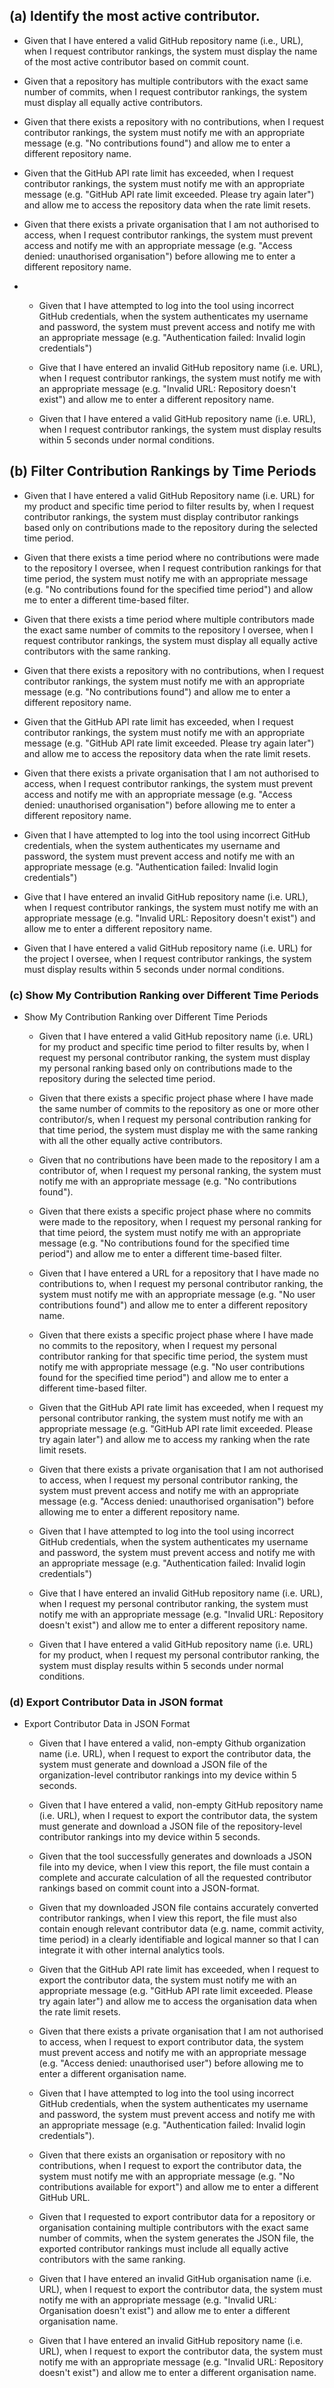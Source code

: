 ## (a) Identify the most active contributor.
  - Given that I have entered a valid GitHub repository name (i.e., URL), when I request contributor rankings, the system must display the name of the most active contributor based on commit count.
  
  - Given that a repository has multiple contributors with the exact same number of commits, when I request contributor rankings, the system must display all equally active contributors.

  - Given that there exists a repository with no contributions, when I request contributor rankings, the system must notify me with an appropriate message (e.g. "No contributions found") and allow me to enter a different repository name.
  
  - Given that the GitHub API rate limit has exceeded, when I request contributor rankings, the system must notify me with an appropriate message (e.g. "GitHub API rate limit exceeded. Please try again later") and allow me to access the repository data when the rate limit resets.
  
  - Given that there exists a private organisation that I am not authorised to access, when I request contributor rankings, the system must prevent access and notify me with an appropriate message (e.g. "Access denied: unauthorised organisation") before allowing me to enter a different repository name.
- 
  - Given that I have attempted to log into the tool using incorrect GitHub credentials, when the system authenticates my username and password, the system must prevent access and notify me with an appropriate message (e.g. "Authentication failed: Invalid login credentials")
  
  - Give that I have entered an invalid GitHub repository name (i.e. URL), when I request contributor rankings, the system must notify me with an appropriate message (e.g. "Invalid URL: Repository doesn't exist") and allow me to enter a different repository name. 

  - Given that I have entered a valid GitHub repository name (i.e. URL), when I request contributor rankings, the system must display results within 5 seconds under normal conditions.

## (b) Filter Contribution Rankings by Time Periods
  - Given that I have entered a valid GitHub Repository name (i.e. URL) for my product and specific time period to filter results by, when I request contributor rankings, the system must display contributor rankings based only on contributions made to the repository during the selected time period.

  - Given that there exists a time period where no contributions were made to the repository I oversee, when I request contribution rankings for that time period, the system must notify me with an appropriate message (e.g. "No contributions found for the specified time period") and allow me to enter a different time-based filter.

  - Given that there exists a time period where multiple contributors made the exact same number of commits to the repository I oversee, when I request contributor rankings, the system must display all equally active contributors with the same ranking.
  
  - Given that there exists a repository with no contributions, when I request contributor rankings, the system must notify me with an appropriate message (e.g. "No contributions found") and allow me to enter a different repository name.
  
  - Given that the GitHub API rate limit has exceeded, when I request contributor rankings, the system must notify me with an appropriate message (e.g. "GitHub API rate limit exceeded. Please try again later") and allow me to access the repository data when the rate limit resets.
  
  - Given that there exists a private organisation that I am not authorised to access, when I request contributor rankings, the system must prevent access and notify me with an appropriate message (e.g. "Access denied: unauthorised organisation") before allowing me to enter a different repository name.
  
  - Given that I have attempted to log into the tool using incorrect GitHub credentials, when the system authenticates my username and password, the system must prevent access and notify me with an appropriate message (e.g. "Authentication failed: Invalid login credentials")

  - Give that I have entered an invalid GitHub repository name (i.e. URL), when I request contributor rankings, the system must notify me with an appropriate message (e.g. "Invalid URL: Repository doesn't exist") and allow me to enter a different repository name. 

  - Given that I have entered a valid GitHub repository name (i.e. URL) for the project I oversee, when I request contributor rankings, the system must display results within 5 seconds under normal conditions.
  

### (c) Show My Contribution Ranking over Different Time Periods
  
* Show My Contribution Ranking over Different Time Periods
  - Given that I have entered a valid GitHub repository name (i.e. URL) for my product and specific time period to filter results by, when I request my personal contributor ranking, the system must display my personal ranking based only on contributions made to the repository during the selected time period.

  - Given that there exists a specific project phase where I have made the same number of commits to the repository as one or more other contributor/s, when I request my personal contribution ranking for that time period, the system must display me with the same ranking with all the other equally active contributors. 

  - Given that no contributions have been made to the repository I am a contributor of, when I request my personal ranking, the system must notify me with an appropriate message (e.g. "No contributions found").
  
  - Given that there exists a specific project phase where no commits were made to the repository, when I request my personal ranking for that time peiord, the system must notify me with an appropriate message (e.g. "No contributions found for the specified time period") and allow me to enter a different time-based filter.
  
  - Given that I have entered a URL for a repository that I have made no contributions to, when I request my personal contributor ranking, the system must notify me with an appropriate message (e.g. "No user contributions found") and allow me to enter a different repository name.
  
  - Given that there exists a specific project phase where I have made no commits to the repository, when I request my personal contributor ranking for that specific time period, the system must notify me with appropriate message (e.g. "No user contributions found for the specified time period") and allow me to enter a different time-based filter.

  - Given that the GitHub API rate limit has exceeded, when I request my personal contributor ranking, the system must notify me with an appropriate message (e.g. "GitHub API rate limit exceeded. Please try again later") and allow me to access my ranking when the rate limit resets.
  
  - Given that there exists a private organisation that I am not authorised to access, when I request my personal contributor ranking, the system must prevent access and notify me with an appropriate message (e.g. "Access denied: unauthorised organisation") before allowing me to enter a different repository name.
  
  - Given that I have attempted to log into the tool using incorrect GitHub credentials, when the system authenticates my username and password, the system must prevent access and notify me with an appropriate message (e.g. "Authentication failed: Invalid login credentials")
  
  - Give that I have entered an invalid GitHub repository name (i.e. URL), when I request my personal contributor ranking, the system must notify me with an appropriate message (e.g. "Invalid URL: Repository doesn't exist") and allow me to enter a different repository name. 

  - Given that I have entered a valid GitHub repository name (i.e. URL) for my product, when I request my personal contributor ranking, the system must display results within 5 seconds under normal conditions.

### (d) Export Contributor Data in JSON format
* Export Contributor Data in JSON Format
  - Given that I have entered a valid, non-empty Github organization name (i.e. URL), when I request to export the contributor data, the system must generate and download a JSON file of the organization-level contributor rankings into my device within 5 seconds.

  - Given that I have entered a valid, non-empty GitHub repository name (i.e. URL), when I request to export the contributor data, the system must generate and download a JSON file of the repository-level contributor rankings into my device within 5 seconds.
  
  - Given that the tool successfully generates and downloads a JSON file into my device, when I view this report, the file must contain a complete and accurate calculation of all the requested contributor rankings based on commit count into a JSON-format.
  
  - Given that my downloaded JSON file contains accurately converted contributor rankings, when I view this report, the file must also contain enough relevant contributor data (e.g. name, commit activity, time period) in a clearly identifiable and logical manner so that I can integrate it with other internal analytics tools.
  
  - Given that the GitHub API rate limit has exceeded, when I request to export the contributor data, the system must notify me with an appropriate message (e.g. "GitHub API rate limit exceeded. Please try again later") and allow me to access the organisation data when the rate limit resets.
  
  - Given that there exists a private organisation that I am not authorised to access, when I request to export contributor data, the system must prevent access and notify me with an appropriate message (e.g. "Access denied: unauthorised user") before allowing me to enter a different organisation name.
  
  - Given that I have attempted to log into the tool using incorrect GitHub credentials, when the system authenticates my username and password, the system must prevent access and notify me with an appropriate message (e.g. "Authentication failed: Invalid login credentials").
  
  - Given that there exists an organisation or repository with no contributions, when I request to export the contributor data, the system must notify me with an appropriate message (e.g. "No contributions available for export") and allow me to enter a different GitHub URL.

  - Given that I requested to export contributor data for a repository or organisation containing multiple contributors with the exact same number of commits, when the system generates the JSON file, the exported contributor rankings must include all equally active contributors with the same ranking.
  
  - Given that I have entered an invalid GitHub organisation name (i.e. URL), when I request to export the contributor data, the system must notify me with an appropriate message (e.g. "Invalid URL: Organisation doesn't exist") and allow me to enter a different organisation name.

  - Given that I have entered an invalid GitHub repository name (i.e. URL), when I request to export the contributor data, the system must notify me with an appropriate message (e.g. "Invalid URL: Repository doesn't exist") and allow me to enter a different organisation name.
